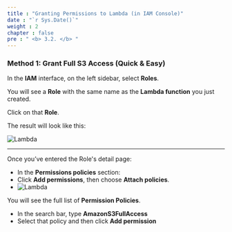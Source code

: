 ```yaml
---
title : "Granting Permissions to Lambda (in IAM Console)"
date : "`r Sys.Date()`"
weight : 2
chapter : false
pre : " <b> 3.2. </b> "
---
```


### Method 1: Grant Full S3 Access (Quick & Easy)

In the **IAM** interface, on the left sidebar, select **Roles**.

You will see a **Role** with the same name as the **Lambda function** you just created.

Click on that **Role**.

The result will look like this:

![Lambda](/images/17.png)

---

Once you’ve entered the Role's detail page:

- In the **Permissions policies** section:
- Click **Add permissions**, then choose **Attach policies**.
- ![Lambda](/images/18.png)

You will see the full list of **Permission Policies**.

- In the search bar, type **AmazonS3FullAccess**
- Select that policy and then click **Add permission**

